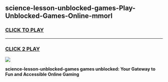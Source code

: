 
## science-lesson-unblocked-games-Play-Unblocked-Games-Online-mmorl
<h3>
<a href="https://premium76.site?title=science-lesson-unblocked-games&ref=24A">CLICK TO PLAY</a></h3>
<hr>

<h3>
<a href="https://premium76.site?title=science-lesson-unblocked-games&ref=24A">CLICK 2 PLAY</a>
  
</h3>

<a href="https://premium76.site?title=science-lesson-unblocked-games&ref=24A"><img src="https://clearcache.store/games.png"></a>


**science-lesson-unblocked-games games unblocked: Your Gateway to Fun and Accessible Online Gaming**
